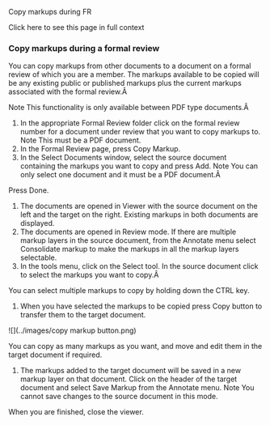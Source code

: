 Copy markups during FR

Click here to see this page in full context

###  Copy markups during a formal review

You can copy markups from other documents to a document on a formal review of
which you are a member. The markups available to be copied will be any
existing public or published markups plus the current markups associated with
the formal review.Â

Note  This functionality is only available between PDF type documents.Â

  1. In the appropriate Formal Review folder click on the formal review number for a document under review that you want to copy markups to.  Note  This must be a PDF document. 
  2. In the Formal Review page, press Copy Markup. 
  3. In the Select Documents window, select the source document containing the markups you want to copy and press Add.  Note  You can only select one document and it must be a PDF document.Â 

Press Done.

  1. The documents are opened in Viewer with the source document on the left and the target on the right. Existing markups in both documents are displayed. 
  2. The documents are opened in Review mode. If there are multiple markup layers in the source document, from the Annotate menu select Consolidate markup to make the markups in all the markup layers selectable. 
  3. In the tools menu, click on the Select tool. In the source document click to select the markups you want to copy.Â 

You can select multiple markups to copy by holding down the CTRL key.

  1. When you have selected the markups to be copied press Copy button to transfer them to the target document. 

![](../images/copy markup button.png)

You can copy as many markups as you want, and move and edit them in the target
document if required.

  1. The markups added to the target document will be saved in a new markup layer on that document. Click on the header of the target document and select Save Markup from the Annotate menu.  Note  You cannot save changes to the source document in this mode. 

When you are finished, close the viewer.

